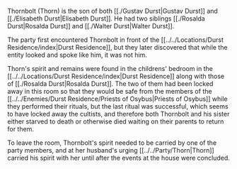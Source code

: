 Thornbolt (Thorn) is the son of both [[./Gustav Durst|Gustav Durst]] and [[./Elisabeth Durst|Elisabeth Durst]]. He had two siblings [[./Rosalda Durst|Rosalda Durst]] and [[./Walter Durst|Walter Durst]].

The party first encountered Thornbolt in front of the [[../../Locations/Durst Residence/index|Durst Residence]], but they later discovered that while the entity looked and spoke like him, it was not him.

Thorn's spirit and remains were found in the childrens' bedroom in the [[../../Locations/Durst Residence/index|Durst Residence]] along with those of [[./Rosalda Durst|Rosalda Durst]]. The two of them had been locked away in this room so that they would be safe from the members of the [[../../Enemies/Durst Residence/Priests of Osybus|Priests of Osybus]] while they performed their rituals, but the last ritual was successful, which seems to have locked away the cultists, and therefore both Thornbolt and his sister either starved to death or otherwise died waiting on their parents to return for them.

To leave the room, Thornbolt's spirit needed to be carried by one of the party members, and at her husband's urging [[../../Party/Thorn|Thorn]] carried his spirit with her until after the events at the house were concluded.